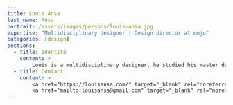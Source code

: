 ```yaml
---
title: Louis Ansa
last_name: Ansa
portrait: /assets/images/persons/louis-ansa.jpg
expertise: "Multidisciplinary designer | Design director at mojo"
categories: [design]
sections:
  - title: Identité
    content: >
        Louis is a multidisciplinary designer, he studied his master degree in design at Gobelins school before working with TBWA, Mediamonks, Watson DG, and makemepulse. When it comes to design, he likes playful things, moving stuff, and creative concepts. Motion design is a big part of his creative process and he always tries to design things in a way where animation is really going to bring something to the table. From motion design to art direction to interactive experiences and digital products to 3D to branding and managing, Louis likes to work on many levels with his team.
  - title: Contact
    content: >
        <a href="https://louisansa.com/" target="_blank" rel="noreferrer">Site</a> –
        <a href="mailto:louisansa@gmail.com" target="_blank" rel="noreferrer">Mail</a>
---
```

